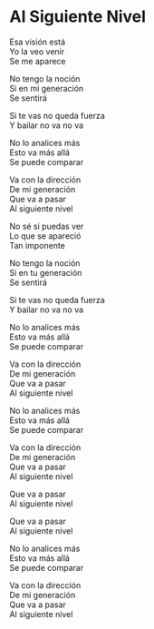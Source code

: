 # Al Siguiente Nivel  

Esa visión está  
Yo la veo venir  
Se me aparece

No tengo la noción  
Si en mi generación  
Se sentirá  

Si te vas no queda fuerza  
Y bailar no va no va  

No lo analices más  
Esto va más allá  
Se puede comparar  

Va con la dirección  
De mi generación  
Que va a pasar  
Al siguiente nivel  

No sé si puedas ver  
Lo que se apareció  
Tan imponente  

No tengo la noción  
Si en tu generación  
Se sentirá  

Si te vas no queda fuerza  
Y bailar no va no va  

No lo analices más  
Esto va más allá  
Se puede comparar  

Va con la dirección  
De mi generación  
Que va a pasar  
Al siguiente nivel  

No lo analices más  
Esto va más allá  
Se puede comparar  

Va con la dirección  
De mi generación  
Que va a pasar  
Al siguiente nivel  

Que va a pasar  
Al siguiente nivel  

Que va a pasar  
Al siguiente nivel  

No lo analices más  
Esto va más allá  
Se puede comparar  

Va con la dirección  
De mi generación  
Que va a pasar  
Al siguiente nivel  
